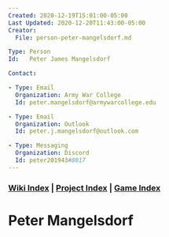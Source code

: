 ```yaml
---
Created: 2020-12-19T15:01:00-05:00
Last Updated: 2020-12-20T11:43:00-05:00
Creator:
  File: person-peter-mangelsdorf.md

Type: Person
Id:   Peter James Mangelsdorf

Contact:

- Type: Email
  Organization: Army War College
  Id: peter.mangelsdorf@armywarcollege.edu

- Type: Email
  Organization: Outlook
  Id: peter.j.mangelsdorf@outlook.com

- Type: Messaging
  Organization: Discord
  Id: peter201943#8017
---
```



### [Wiki Index](index.md) | [Project Index](../index.md) | [Game Index](../intel-game/index.md)


# Peter Mangelsdorf








